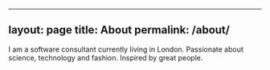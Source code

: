 
---
layout: page
title: About
permalink: /about/
---

I am a software consultant currently living in London. Passionate about science, technology and fashion. Inspired by great people.
